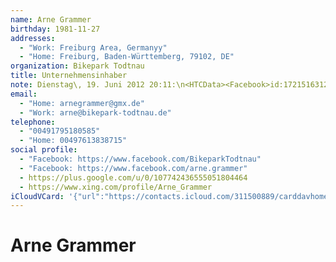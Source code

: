 ```yaml
---
name: Arne Grammer
birthday: 1981-11-27
addresses:
  - "Work: Freiburg Area, Germanyy"
  - "Home: Freiburg, Baden-Württemberg, 79102, DE"
organization: Bikepark Todtnau
title: Unternehmensinhaber
note: Dienstag\, 19. Juni 2012 20:11:\n<HTCData><Facebook>id:1721516312/friendof:1443652815</Facebook></HTCData>\n------------------------------------------------------------------\n<sn>id:1721516312/friendof:1443652815</sn>
email:
  - "Home: arnegrammer@gmx.de"
  - "Work: arne@bikepark-todtnau.de"
telephone:
  - "00491795180585"
  - "Home: 00497613838715"
social profile:
  - "Facebook: https://www.facebook.com/BikeparkTodtnau"
  - "Facebook: https://www.facebook.com/arne.grammer"
  - https://plus.google.com/u/0/107742436555051804464
  - https://www.xing.com/profile/Arne_Grammer
iCloudVCard: '{"url":"https://contacts.icloud.com/311500889/carddavhome/card/OGUzNmI5YzgtMTY1Ni00YjczLTgzYmQtNGI0Y2UxMDMwZWUz.vcf","etag":"\"kmfhdowk\"","data":"BEGIN:VCARD\r\nVERSION:3.0\r\nFN:\r\nN:Grammer;Arne;;;\r\nUID:8e36b9c8-1656-4b73-83bd-4b4ce1030ee3\r\nBDAY;VALUE=date:1981-11-27\r\nADR;TYPE=WORK:;;;Freiburg Area;;;Germanyy;\r\nADR;TYPE=HOME:;;;Freiburg;Baden-Württemberg;79102;DE;\r\nitem0.X-ABLABEL:google\r\nitem1.X-ABLABEL:xing\r\nPRODID:ez-vcard 0.9.13-fc\r\nREV:2025-04-03T22:12:30Z\r\nORG:Bikepark Todtnau;\r\nTITLE:Unternehmensinhaber\r\nNOTE:Dienstag\\, 19. Juni 2012 20:11:\\n<HTCData><Facebook>id:1721516312/frie\r\n ndof:1443652815</Facebook></HTCData>\\n-------------------------------------\r\n -----------------------------\\n<sn>id:1721516312/friendof:1443652815</sn>\r\nEMAIL;TYPE=HOME:arnegrammer@gmx.de\r\nEMAIL;TYPE=WORK:arne@bikepark-todtnau.de\r\nPHOTO;VALUE=uri:https://gateway.icloud.com/contacts/311500889/ck/card/64506\r\n 4141e9a329ae97908e3122cc9af\r\nTEL;TYPE=CELL:00491795180585\r\nTEL;TYPE=HOME:00497613838715\r\nX-SOCIALPROFILE;TYPE=facebook;X-USER=BikeparkTodtnau:https://www.facebook.c\r\n om/BikeparkTodtnau\r\nX-SOCIALPROFILE;TYPE=facebook;X-USER=arne.grammer;X-USERID=1721516312;X-DIS\r\n PLAYNAME=Arne Grammer:https://www.facebook.com/arne.grammer\r\nitem0.X-SOCIALPROFILE;X-USER=107742436555051804464:https://plus.google.com/\r\n u/0/107742436555051804464\r\nitem1.X-SOCIALPROFILE;X-USER=Arne_Grammer:https://www.xing.com/profile/Arne\r\n _Grammer\r\nEND:VCARD"}'
---
```

# Arne Grammer